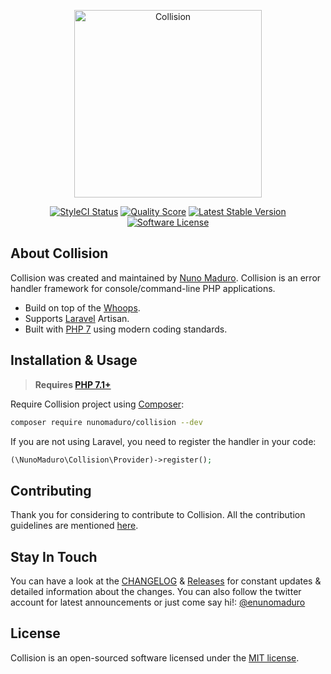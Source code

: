 <p align="center">
    <img title="Collision" height="300" src="https://raw.githubusercontent.com/nunomaduro/collision/stable/docs/example.png" />
</p>
<p align="center">
  <a href="https://styleci.io/repos/105197315"><img src="https://styleci.io/repos/105197315/shield" alt="StyleCI Status"></img></a>
  <a href="https://scrutinizer-ci.com/g/nunomaduro/collision"><img src="https://img.shields.io/scrutinizer/g/nunomaduro/collision.svg?style=flat-square" alt="Quality Score"></img></a>
  <a href="https://packagist.org/packages/nunomaduro/collision"><img src="https://poser.pugx.org/nunomaduro/collision/v/stable.svg" alt="Latest Stable Version"></a>
  <a href="LICENSE"><img src="https://img.shields.io/badge/license-MIT-brightgreen.svg?style=flat-square" alt="Software License"></img></a>
</p>

## About Collision

Collision was created and maintained by [Nuno Maduro](https://github.com/nunomaduro). Collision is an error handler framework for console/command-line PHP applications.

- Build on top of the [Whoops](https://github.com/filp/whoops).
- Supports [Laravel](https://github.com/laravel/laravel) Artisan.
- Built with [PHP 7](https://php.net) using modern coding standards.

## Installation & Usage

> **Requires [PHP 7.1+](https://php.net/releases/)**

Require Collision project using [Composer](https://getcomposer.org):

```bash
composer require nunomaduro/collision --dev
```

If you are not using Laravel, you need to register the handler in your code:

```php
(\NunoMaduro\Collision\Provider)->register();
```

## Contributing

Thank you for considering to contribute to Collision. All the contribution guidelines are mentioned [here](CONTRIBUTING.md).

## Stay In Touch

You can have a look at the [CHANGELOG](CHANGELOG.md) & [Releases](https://github.com/collision/collision/releases) for constant updates & detailed information about the changes. You can also follow the twitter account for latest announcements or just come say hi!: [@enunomaduro](https://twitter.com/enunomaduro)

## License

Collision is an open-sourced software licensed under the [MIT license](LICENSE.md).
